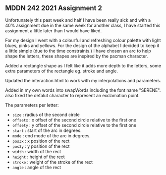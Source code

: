 ## MDDN 242 2021 Assignment 2

Unfortunately this past week and half I have been really sick and with a 40% assignment due in the same week for another class, I have started this assignment a little later than I would have liked. 

For my design I went with a colourful and refreshing colour palette with light blues, pinks and yellows. For the design of the alphabet I decided to keep it a little simple (due to the time constraints.) I have chosen an arc to help shape the letters, these shapes are inspired by the pacman character.  

Added a rectangle shape as I felt like it adds more depth to the letters, some extra parameters of the rectangle eg. stroke and angle. 

Updated the interaction.html to work with my interpolations and parameters. 

Added in my own words into swapWords including the font name "SERENE". also fixed the defalut character to represent an exclamation point. 

The parameters per letter:
  * `size` : radius of the second circle
  * `offsetx` : x offset of the second circle relative to the first one
  * `offsety` : y offset of the second circle relative to the first one
  * `start` : start of the arc in degrees.
  * `mode` : end mode of the arc in degrees.
  * `pos3x` : x position of the rect
  * `pos3y` : y position of the rect
  * `width` : width of the rect
  * `height` : height of the rect
  * `stroke` : weight of the stroke of the rect
  * `angle` : angle of the rect
